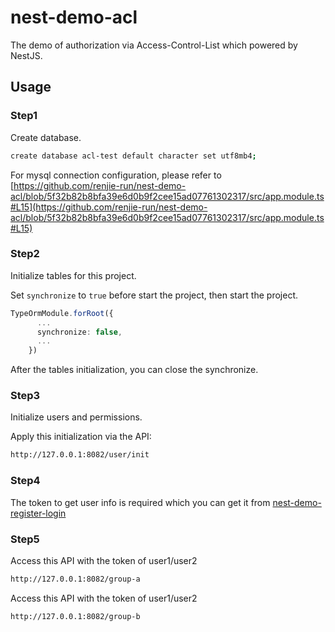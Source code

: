 # nest-demo-acl

The demo of authorization via Access-Control-List which powered by NestJS.

## Usage

### Step1

Create database.

```bash
create database acl-test default character set utf8mb4;
```

For mysql connection configuration, please refer to [https://github.com/renjie-run/nest-demo-acl/blob/5f32b82b8bfa39e6d0b9f2cee15ad07761302317/src/app.module.ts#L15](https://github.com/renjie-run/nest-demo-acl/blob/5f32b82b8bfa39e6d0b9f2cee15ad07761302317/src/app.module.ts#L15)


### Step2

Initialize tables for this project.

Set `synchronize` to `true` before start the project, then start the project.

```ts
TypeOrmModule.forRoot({
      ...
      synchronize: false,
      ...
    })
```

After the tables initialization, you can close the synchronize.


### Step3

Initialize users and permissions.

Apply this initialization via the API:

```bash
http://127.0.0.1:8082/user/init
```


### Step4

The token to get user info is required which you can get it from [nest-demo-register-login](https://github.com/renjie-run/nest-demo-register-login)


### Step5

Access this API with the token of user1/user2

```bash
http://127.0.0.1:8082/group-a
```

Access this API with the token of user1/user2

```bash
http://127.0.0.1:8082/group-b
```

